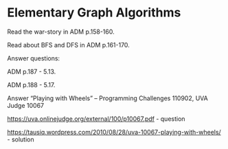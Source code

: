 # Elementary Graph Algorithms

Read the war-story in ADM p.158-160.

Read about BFS and DFS in ADM p.161-170.

Answer questions:

ADM p.187 - 5.13.

ADM p.188 - 5.17.

Answer “Playing with Wheels” – Programming Challenges 110902, UVA Judge 10067

https://uva.onlinejudge.org/external/100/p10067.pdf - question

https://tausiq.wordpress.com/2010/08/28/uva-10067-playing-with-wheels/ - solution
